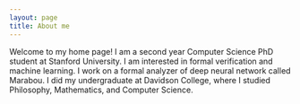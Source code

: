 ```yaml
---
layout: page
title: About me
---
```

Welcome to my home page! I am a second year Computer Science PhD student at Stanford University. I am interested in formal verification and machine learning. I work on a formal analyzer of deep neural network called Marabou. I did my undergraduate at Davidson College, where I studied Philosophy, Mathematics, and Computer Science.
